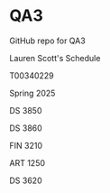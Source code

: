 # QA3
GitHub repo for QA3

Lauren Scott's Schedule

T00340229

Spring 2025

DS 3850

DS 3860

FIN 3210

ART 1250

DS 3620
